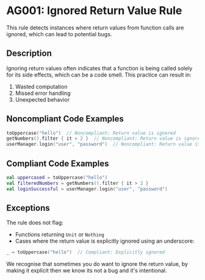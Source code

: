 # AG001: Ignored Return Value Rule

This rule detects instances where return values from function calls 
are ignored, which can lead to potential bugs.

## Description

Ignoring return values often indicates that a function is being called 
solely for its side effects, which can be a code smell. This practice 
can result in:

1. Wasted computation
2. Missed error handling
3. Unexpected behavior

## Noncompliant Code Examples

```kotlin
toUppercase("hello")  // Noncompliant: Return value is ignored
getNumbers().filter { it > 2 }  // Noncompliant: Return value is ignored
userManager.login("user", "password")  // Noncompliant: Return value is ignored
```

## Compliant Code Examples

```kotlin
val uppercased = toUppercase("hello")
val filteredNumbers = getNumbers().filter { it > 2 }
val loginSuccessful = userManager.login("user", "password")
```

## Exceptions

The rule does not flag:
- Functions returning `Unit` or `Nothing`
- Cases where the return value is explicitly ignored using an underscore:

```kotlin
_ = toUppercase("hello")  // Compliant: Explicitly ignored
```
We recognise that sometimes you do want to ignore the return value, 
by making it explicit then we know its not a bug and it's intentional.
